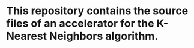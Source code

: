 # This repository contains the source files of an accelerator for the K-Nearest Neighbors algorithm.
